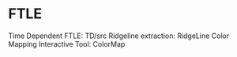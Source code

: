 # FTLE
Time Dependent FTLE: TD/src
Ridgeline extraction: RidgeLine
Color Mapping Interactive Tool: ColorMap
